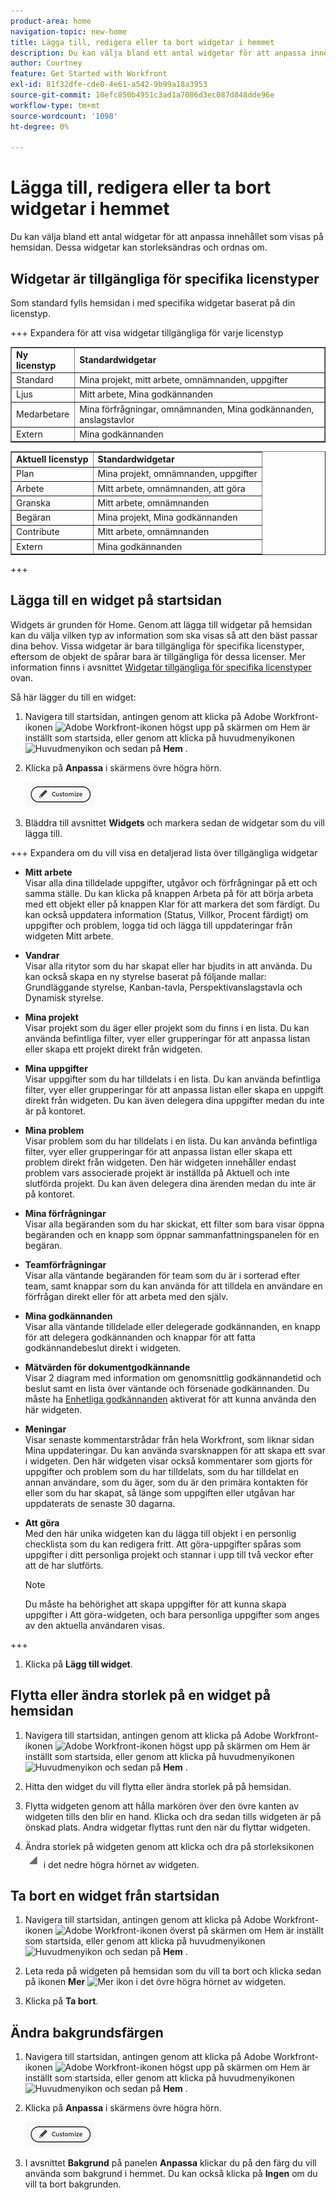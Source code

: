 ```yaml
---
product-area: home
navigation-topic: new-home
title: Lägga till, redigera eller ta bort widgetar i hemmet
description: Du kan välja bland ett antal widgetar för att anpassa innehållet som visas på hemsidan. Dessa widgetar kan storleksändras och ordnas om.
author: Courtney
feature: Get Started with Workfront
exl-id: 81f32dfe-cde0-4e61-a542-9b99a18a3953
source-git-commit: 10efc850b4951c3ad1a7086d3ec087d848dde96e
workflow-type: tm+mt
source-wordcount: '1098'
ht-degree: 0%

---
```



# Lägga till, redigera eller ta bort widgetar i hemmet

<!-- Audited: 4/2025 -->

Du kan välja bland ett antal widgetar för att anpassa innehållet som visas på hemsidan. Dessa widgetar kan storleksändras och ordnas om.

## Widgetar är tillgängliga för specifika licenstyper

Som standard fylls hemsidan i med specifika widgetar baserat på din licenstyp.

+++ Expandera för att visa widgetar tillgängliga för varje licenstyp

<table border="1" class="inlineTable">
    <tr>
        <td><b>Ny licenstyp</b></td>
        <td><b>Standardwidgetar</b></td>
    </tr>
    <tr>
        <td>Standard</td>
        <td>Mina projekt, mitt arbete, omnämnanden, uppgifter</td>
    </tr>
    <tr>
        <td>Ljus</td>
        <td>Mitt arbete, Mina godkännanden</td>
    </tr>
    <tr>
        <td>Medarbetare</td>
        <td>Mina förfrågningar, omnämnanden, Mina godkännanden, anslagstavlor</td>
    </tr>
    <tr>
        <td>Extern</td>
        <td>Mina godkännanden</td>
    </tr>
</table>

<table border="1" class="inlineTable">
    <tr>
        <td><b>Aktuell licenstyp</b></td>
        <td><b>Standardwidgetar</b></td>
    </tr>
    <tr>
        <td>Plan</td>
        <td>Mina projekt, omnämnanden, uppgifter</td>
    </tr>
    <tr>
        <td>Arbete</td>
        <td>Mitt arbete, omnämnanden, att göra</td>
    </tr>
    <tr>
        <td>Granska</td>
        <td>Mitt arbete, omnämnanden</td>
    </tr>
    <tr>
        <td>Begäran</td>
        <td>Mina projekt, Mina godkännanden</td>
    </tr>
    <tr>
        <td>Contribute</td>
        <td>Mitt arbete, omnämnanden</td>
    </tr>
    <tr>
        <td>Extern</td>
        <td>Mina godkännanden</td>
    </tr>
</table>

+++

## Lägga till en widget på startsidan

Widgets är grunden för Home. Genom att lägga till widgetar på hemsidan kan du välja vilken typ av information som ska visas så att den bäst passar dina behov. Vissa widgetar är bara tillgängliga för specifika licenstyper, eftersom de objekt de spårar bara är tillgängliga för dessa licenser. Mer information finns i avsnittet [Widgetar tillgängliga för specifika licenstyper](#widgets-available-for-specific-license-types) ovan.

Så här lägger du till en widget:

1. Navigera till startsidan, antingen genom att klicka på Adobe Workfront-ikonen ![Adobe Workfront-ikonen](assets/home-icon-30x29.png) högst upp på skärmen om Hem är inställt som startsida, eller genom att klicka på huvudmenyikonen ![Huvudmenyikon](assets/main-menu-icon.png) och sedan på **Hem** .

1. Klicka på **Anpassa** i skärmens övre högra hörn.

   ![Knappen Anpassa](assets/customize-button.png)
1. Bläddra till avsnittet **Widgets** och markera sedan de widgetar som du vill lägga till.

+++ Expandera om du vill visa en detaljerad lista över tillgängliga widgetar

   * **Mitt arbete**\
       Visar alla dina tilldelade uppgifter, utgåvor och förfrågningar på ett och samma ställe. Du kan klicka på knappen Arbeta på för att börja arbeta med ett objekt eller på knappen Klar för att markera det som färdigt. Du kan också uppdatera information (Status, Villkor, Procent färdigt) om uppgifter och problem, logga tid och lägga till uppdateringar från widgeten Mitt arbete.

   * **Vandrar**\
       Visar alla ritytor som du har skapat eller har bjudits in att använda. Du kan också skapa en ny styrelse baserat på följande mallar: Grundläggande styrelse, Kanban-tavla, Perspektivanslagstavla och Dynamisk styrelse.

   * **Mina projekt**\
       Visar projekt som du äger eller projekt som du finns i en lista. Du kan använda befintliga filter, vyer eller grupperingar för att anpassa listan eller skapa ett projekt direkt från widgeten.

   * **Mina uppgifter**\
       Visar uppgifter som du har tilldelats i en lista. Du kan använda befintliga filter, vyer eller grupperingar för att anpassa listan eller skapa en uppgift direkt från widgeten. Du kan även delegera dina uppgifter medan du inte är på kontoret.

   * **Mina problem**\
       Visar problem som du har tilldelats i en lista. Du kan använda befintliga filter, vyer eller grupperingar för att anpassa listan eller skapa ett problem direkt från widgeten. Den här widgeten innehåller endast problem vars associerade projekt är inställda på Aktuell och inte slutförda projekt. Du kan även delegera dina ärenden medan du inte är på kontoret.

   * **Mina förfrågningar**\
       Visar alla begäranden som du har skickat, ett filter som bara visar öppna begäranden och en knapp som öppnar sammanfattningspanelen för en begäran.

   * **Teamförfrågningar**\
       Visar alla väntande begäranden för team som du är i sorterad efter team, samt knappar som du kan använda för att tilldela en användare en förfrågan direkt eller för att arbeta med den själv.

   * **Mina godkännanden**\
       Visar alla väntande tilldelade eller delegerade godkännanden, en knapp för att delegera godkännanden och knappar för att fatta godkännandebeslut direkt i widgeten.

   * **Mätvärden för dokumentgodkännande**\
           Visar 2 diagram med information om genomsnittlig godkännandetid och beslut samt en lista över väntande och försenade godkännanden. Du måste ha [Enhetliga godkännanden](/help/quicksilver/review-and-approve-work/document-reviews-and-approvals/document-approvals-overview.md) aktiverat för att kunna använda den här widgeten.

   * **Meningar**\
       Visar senaste kommentarstrådar från hela Workfront, som liknar sidan Mina uppdateringar. Du kan använda svarsknappen för att skapa ett svar i widgeten. Den här widgeten visar också kommentarer som gjorts för uppgifter och problem som du har tilldelats, som du har tilldelat en annan användare, som du äger, som du är den primära kontakten för eller som du har skapat, så länge som uppgiften eller utgåvan har uppdaterats de senaste 30 dagarna.

   * **Att göra**\
       Med den här unika widgeten kan du lägga till objekt i en personlig checklista som du kan redigera fritt. Att göra-uppgifter spåras som uppgifter i ditt personliga projekt och stannar i upp till två veckor efter att de har slutförts.

     >[!NOTE]
     >
     >Du måste ha behörighet att skapa uppgifter för att kunna skapa uppgifter i Att göra-widgeten, och bara personliga uppgifter som anges av den aktuella användaren visas.

+++

1. Klicka på **Lägg till widget**.


## Flytta eller ändra storlek på en widget på hemsidan

1. Navigera till startsidan, antingen genom att klicka på Adobe Workfront-ikonen ![Adobe Workfront-ikonen](assets/home-icon-30x29.png) högst upp på skärmen om Hem är inställt som startsida, eller genom att klicka på huvudmenyikonen ![Huvudmenyikon](assets/main-menu-icon.png) och sedan på **Hem** .

1. Hitta den widget du vill flytta eller ändra storlek på på hemsidan.

1. Flytta widgeten genom att hålla markören över den övre kanten av widgeten tills den blir en hand. Klicka och dra sedan tills widgeten är på önskad plats. Andra widgetar flyttas runt den när du flyttar widgeten.

1. Ändra storlek på widgeten genom att klicka och dra på storleksikonen ![Ändra storlek ](assets/resize-icon.png) i det nedre högra hörnet av widgeten.

## Ta bort en widget från startsidan

1. Navigera till startsidan, antingen genom att klicka på Adobe Workfront-ikonen ![Adobe Workfront-ikonen](assets/home-icon-30x29.png) överst på skärmen om Hem är inställt som startsida, eller genom att klicka på huvudmenyikonen ![Huvudmenyikon](assets/main-menu-icon.png) och sedan på **Hem** .

1. Leta reda på widgeten på hemsidan som du vill ta bort och klicka sedan på ikonen **Mer** ![Mer ikon](assets/more-icon.png) i det övre högra hörnet av widgeten.

1. Klicka på **Ta bort**.


## Ändra bakgrundsfärgen

1. Navigera till startsidan, antingen genom att klicka på Adobe Workfront-ikonen ![Adobe Workfront-ikonen](assets/home-icon-30x29.png) högst upp på skärmen om Hem är inställt som startsida, eller genom att klicka på huvudmenyikonen ![Huvudmenyikon](assets/main-menu-icon.png) och sedan på **Hem** .

1. Klicka på **Anpassa** i skärmens övre högra hörn.

   ![Knappen Anpassa](assets/customize-button.png)

1. I avsnittet **Bakgrund** på panelen **Anpassa** klickar du på den färg du vill använda som bakgrund i hemmet. Du kan också klicka på **Ingen** om du vill ta bort bakgrunden.
